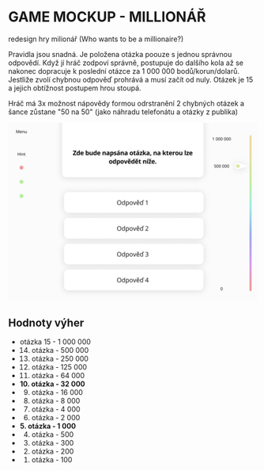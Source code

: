 # GAME MOCKUP - MILLIONÁŘ

redesign hry milionář (Who wants to be a millionaire?)

Pravidla jsou snadná. Je položena otázka poouze s jednou správnou odpovědí. Když jí hráč zodpoví správně, postupuje do dalšího kola až se nakonec dopracuje k poslední otázce za 1 000 000 bodů/korun/dolarů. Jestliže zvolí chybnou odpověď prohrává a musí začít od nuly. Otázek je 15 a jejich obtížnost postupem hrou stoupá.

Hráč má 3x možnost nápovědy formou odrstranění 2 chybných otázek a šance zůstane "50 na 50" 
(jako náhradu telefonátu a otázky z publika)
 
 
 
![](Desktop-mockup.jpg)


## Hodnoty výher

* otázka 15 - 1 000 000
* 14. otázka -   500 000
* 13. otázka -   250 000
* 12. otázka -   125 000
* 11. otázka -    64 000
* **10. otázka -    32 000**
*  9. otázka -    16 000
*  8. otázka -     8 000
*  7. otázka -     4 000
*  6. otázka -     2 000
* **5. otázka -     1 000**
*  4. otázka -       500
*  3. otázka -       300
*  2. otázka -       200
*  1. otázka -       100